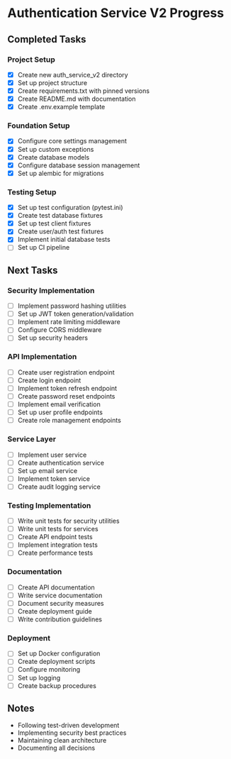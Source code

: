 # Authentication Service V2 Progress

## Completed Tasks

### Project Setup
- [x] Create new auth_service_v2 directory
- [x] Set up project structure
- [x] Create requirements.txt with pinned versions
- [x] Create README.md with documentation
- [x] Create .env.example template

### Foundation Setup
- [x] Configure core settings management
- [x] Set up custom exceptions
- [x] Create database models
- [x] Configure database session management
- [x] Set up alembic for migrations

### Testing Setup
- [x] Set up test configuration (pytest.ini)
- [x] Create test database fixtures
- [x] Set up test client fixtures
- [x] Create user/auth test fixtures
- [x] Implement initial database tests
- [ ] Set up CI pipeline

## Next Tasks

### Security Implementation
- [ ] Implement password hashing utilities
- [ ] Set up JWT token generation/validation
- [ ] Implement rate limiting middleware
- [ ] Configure CORS middleware
- [ ] Set up security headers

### API Implementation
- [ ] Create user registration endpoint
- [ ] Create login endpoint
- [ ] Implement token refresh endpoint
- [ ] Create password reset endpoints
- [ ] Implement email verification
- [ ] Set up user profile endpoints
- [ ] Create role management endpoints

### Service Layer
- [ ] Implement user service
- [ ] Create authentication service
- [ ] Set up email service
- [ ] Implement token service
- [ ] Create audit logging service

### Testing Implementation
- [ ] Write unit tests for security utilities
- [ ] Write unit tests for services
- [ ] Create API endpoint tests
- [ ] Implement integration tests
- [ ] Create performance tests

### Documentation
- [ ] Create API documentation
- [ ] Write service documentation
- [ ] Document security measures
- [ ] Create deployment guide
- [ ] Write contribution guidelines

### Deployment
- [ ] Set up Docker configuration
- [ ] Create deployment scripts
- [ ] Configure monitoring
- [ ] Set up logging
- [ ] Create backup procedures

## Notes
- Following test-driven development
- Implementing security best practices
- Maintaining clean architecture
- Documenting all decisions 